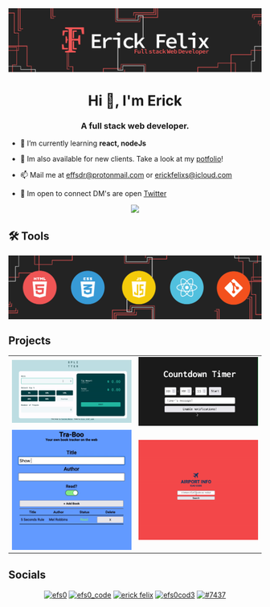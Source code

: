 <img align="center" src="https://github.com/efs0-cod3/efs0-cod3/blob/main/images/github-banner.png"/>

<h1 align="center">Hi 👋, I'm Erick</h1>
<h3 align="center">A full stack web developer.</h3>

- 🌱 I’m currently learning **react, nodeJs**
 
- 💼 Im also available for new clients. Take a look at my [potfolio](https://erickfelix.netlify.app/)!

- 📫 Mail me at [effsdr@protonmail.com](mailto:effsdr@protonmail.com) or [erickfelixs@icloud.com](mailto:erickfelixs@icloud.com)

- 💬 Im open to connect DM's are open [Twitter](https://twitter.com/efs0_code)
              

<div align="center">
  <img width="800" src="https://github-readme-streak-stats.herokuapp.com?user=efs0-cod3&theme=bear"/>
  </div>
  
## 🛠 Tools 
<img align="center" src="https://github.com/efs0-cod3/efs0-cod3/blob/main/images/github-banner-tech.png"/>


## Projects

<table>
 <tbody>
   <tr>
   <td><a href="https://efs0-cod3.github.io/tip-calc/"><img src="https://github.com/efs0-cod3/efs0-cod3/blob/main/images/splitter.gif"/></td>
    <td><a href="https://countdowntimr.netlify.app/"><img src="https://github.com/efs0-cod3/efs0-cod3/blob/main/images/countDown.gif"/></td>
  
   </tr>
     <tr>
   <td><a href="https://efs0-cod3.github.io/Tra-Boo/"><img src="https://github.com/efs0-cod3/Tra-Boo/blob/main/tra.gif"/></td>
     <td><a href="https://efs0-cod3.github.io/Airport_info/"><img heigth="100" src="https://github.com/efs0-cod3/efs0-cod3/blob/main/images/%20aviation.gif"/></td>
   </tr>
   </tbody>
</table>

## Socials

<p align="center">
<a href="https://codepen.io/efs0" target="blank"><img align="center" src="https://raw.githubusercontent.com/rahuldkjain/github-profile-readme-generator/master/src/images/icons/Social/codepen.svg" alt="efs0" height="30" width="40" /></a>
<a href="https://twitter.com/efs0_code" target="blank"><img align="center" src="https://raw.githubusercontent.com/rahuldkjain/github-profile-readme-generator/master/src/images/icons/Social/twitter.svg" alt="efs0_code" height="30" width="40" /></a>
<a href="https://www.linkedin.com/in/erickfelixsnchz/" target="blank"><img align="center" src="https://raw.githubusercontent.com/rahuldkjain/github-profile-readme-generator/master/src/images/icons/Social/linked-in-alt.svg" alt="erick felix" height="30" width="40" /></a>
<a href="https://instagram.com/efs0cod3" target="blank"><img align="center" src="https://raw.githubusercontent.com/rahuldkjain/github-profile-readme-generator/master/src/images/icons/Social/instagram.svg" alt="efs0cod3" height="30" width="40" /></a>
<a href="https://discord.gg/#7437" target="blank"><img align="center" src="https://raw.githubusercontent.com/rahuldkjain/github-profile-readme-generator/master/src/images/icons/Social/discord.svg" alt="#7437" height="30" width="40" /></a>
</p>

